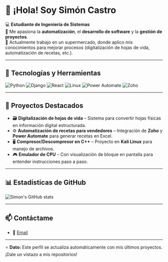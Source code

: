 # 👋 ¡Hola! Soy Simón Castro

💻 **Estudiante de Ingeniería de Sistemas**  
🔧 Me apasiona la **automatización**, el **desarrollo de software** y la **gestión de proyectos**.  
📍 Actualmente trabajo en un supermercado, donde aplico mis conocimientos para mejorar procesos (digitalización de hojas de vida, automatización de recetas, etc.).

---

## 🚀 Tecnologías y Herramientas

![Python](https://img.shields.io/badge/Python-3776AB?style=for-the-badge&logo=python&logoColor=white)
![Django](https://img.shields.io/badge/Django-092E20?style=for-the-badge&logo=django&logoColor=white)
![React](https://img.shields.io/badge/React-20232A?style=for-the-badge&logo=react&logoColor=61DAFB)
![Linux](https://img.shields.io/badge/Linux-FCC624?style=for-the-badge&logo=linux&logoColor=black)
![Power Automate](https://img.shields.io/badge/Power%20Automate-0066FF?style=for-the-badge&logo=power-automate&logoColor=white)
![Zoho](https://img.shields.io/badge/Zoho-FF0000?style=for-the-badge&logo=zoho&logoColor=white)

---

## 📌 Proyectos Destacados

- 🗃 **Digitalización de hojas de vida** – Sistema para convertir hojas físicas en información digital estructurada.  
- ⚙️ **Automatización de recetas para vendedores** – Integración de **Zoho** y **Power Automate** para generar recetas en Excel.  
- 🖥 **Compresor/Descompresor en C++** – Proyecto en **Kali Linux** para manejo de archivos.  
- 🎮 **Emulador de CPU** – Con visualización de bloque en pantalla para entender instrucciones paso a paso.

---

## 📊 Estadísticas de GitHub

![Simon's GitHub stats](https://github-readme-stats.vercel.app/api?username=SimonCastroV&show_icons=true&theme=tokyonight)

---

## 📫 Contáctame

- 📧 [Email](simonestebanc23@gmail.com)  


---

⭐ **Dato:** Este perfil se actualiza automáticamente con mis últimos proyectos. ¡Dale un vistazo a mis repositorios!
